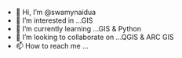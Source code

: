 - 👋 Hi, I’m @swamynaidua
- 👀 I’m interested in ...GIS
- 🌱 I’m currently learning ...GIS & Python
- 💞️ I’m looking to collaborate on ...QGIS & ARC GIS
- 📫 How to reach me ...

<!---
swamynaidua/swamynaidua is a ✨ special ✨ repository because its `README.md` (this file) appears on your GitHub profile.
You can click the Preview link to take a look at your changes.
--->
